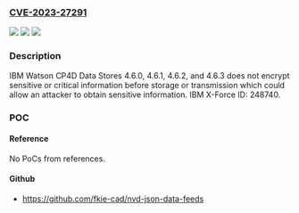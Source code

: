 ### [CVE-2023-27291](https://cve.mitre.org/cgi-bin/cvename.cgi?name=CVE-2023-27291)
![](https://img.shields.io/static/v1?label=Product&message=Watson%20CP4D%20Data%20Stores&color=blue)
![](https://img.shields.io/static/v1?label=Version&message=%3D%204.6.0%2C%204.6.1%2C%204.6.2%2C%204.6.3%20&color=brighgreen)
![](https://img.shields.io/static/v1?label=Vulnerability&message=CWE-311%20Missing%20Encryption%20of%20Sensitive%20Data&color=brighgreen)

### Description

IBM Watson CP4D Data Stores 4.6.0, 4.6.1, 4.6.2, and 4.6.3 does not encrypt sensitive or critical information before storage or transmission which could allow an attacker to obtain sensitive information.  IBM X-Force ID:  248740.

### POC

#### Reference
No PoCs from references.

#### Github
- https://github.com/fkie-cad/nvd-json-data-feeds

